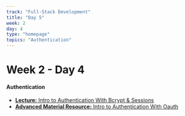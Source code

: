 ```yaml
---
track: "Full-Stack Development"
title: "Day 5"
week: 2
day: 4
type: "homepage"
topics: "Authentication"
---
```



# Week 2 - Day 4

#### Authentication

- [**Lecture:** Intro to Authentication With Bcrypt & Sessions](/full-stack-development/week-2/day-4/lecture-materials/authentication-with-bcrypt-and-sessions/)
- [**Advanced Material Resource:** Intro to Authentication With Oauth](/full-stack-development/week-2/day-4/lecture-materials/authentication-with-oauth/)


<!-- 

<hr>

#### Lesson Recordings

- [**Intro to Authentication**]()
-->

